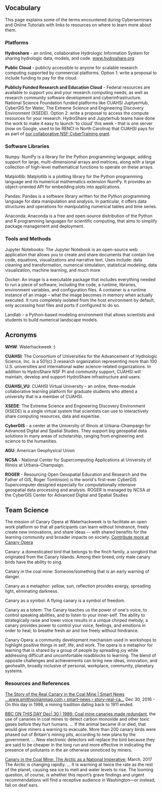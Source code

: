 ## Vocabulary

This page explains some of the terms encountered during Cyberseminars and Online Tutorials with links to resources on where to learn more about them.

### Platforms

__Hydroshare__ -  an online, collaborative Hydrologic Information System for sharing hydrologic data, models, and code. www.hydroshare.org

__Public Cloud__ - publicly accessible to anyone for scalable research computing supported by commercial platforms. Option 1: write a proposal to include funding to pay for the cloud. 

__Publicly Funded Research and Education Cloud__ - Federal resources are available to support you and your research computing needs, as well as research community software development and cyberinfrastructure. National Science Foundation funded platforms like CUAHSI JuptyerHub, CyberGIS for Water, The Extreme Science and Engineering Discovery Environment (XSEDE). Option 2: write a proposal to access the compute resources for your research. HydroShare and Jupyterhub teams have done the work to make it easy to launch 'to cloud' this week - that is one server (now on Google, used to be RENCI in North Carolina) that CUAHSI pays for as part of [our collaborative NSF CyberTraining grant](https://nsf.gov/awardsearch/showAward?AWD_ID=1829585&HistoricalAwards=false).

### Software Libraries

Numpy: NumPy is a library for the Python programming language, adding support for large, multi-dimensional arrays and matrices, along with a large collection of high-level mathematical functions to operate on these arrays.

Matplotlib: Matplotlib is a plotting library for the Python programming language and its numerical mathematics extension NumPy. It provides an object-oriented API for embedding plots into applications.

Pandas: Pandas is a software library written for the Python programming language for data manipulation and analysis. In particular, it offers data structures and operations for manipulating numerical tables and time series.

Anaconda: Anaconda is a free and open-source distribution of the Python and R programming languages for scientific computing, that aims to simplify package management and deployment.

### Tools and Methods

Jupyter Notebooks: The Jupyter Notebook is an open-source web application that allows you to create and share documents that contain live code, equations, visualizations and narrative text. Uses include: data cleaning and transformation, numerical simulation, statistical modeling, data visualization, machine learning, and much more

Docker: An image is a executable package that includes everything needed to run a piece of software, including the code, a runtime, libraries, environment variables, and configuration files.   A container is a runtime instance of an image – what the image becomes in memory when actually executed. It runs completely isolated from the host environment by default, only accessing host files and ports if configured to do so.

Landlab – a Python-based modeling environment that allows scientists and students to build numerical landscape models.

## Acronyms

__WHW__: Waterhackweek :)

__CUAHSI__: The Consortium of Universities for the Advancement of Hydrologic Science, Inc. is a 501(c) 3 research organization representing more than 100 U.S. universities and international water science-related organizations.  In addition to HydroShare NSF PI and community support, CUAHSI will maintain, develop and support HydroShare infrastructure and users. 

__CUAHSI_VU__: CUAHSI Virtual University - an online, three-module collaborative learning platform for graduate students who attend a university that is a member of CUAHSI. 

__XSEDE__: The Extreme Science and Engineering Discovery Environment (XSEDE) is a single virtual system that scientists can use to interactively share computing resources, data and expertise.

__CyberGIS__  - a center at the University of Illinois at Urbana-Champaign for Advanced Digital and Spatial Studies. They support big geospatial data solutions in many areas of scholarship, ranging from engineering and science to the humanities.

__AGU__: American Geophysical Union

__NCSA__ - National Center for Supercomputing Applications at University of Illinois at Urbana-Champaign.

__ROGER__ - Resourcing Open Geospatial Education and Research and the Father of GIS, Roger Tomlinson) is the world's first-ever CyberGIS Supercomputer designed especially for computationally intensive geospatial data processing and analysis. ROGER is managed by NCSA at the CyberGIS Center for Advanced Digital and Spatial Studies



## Team Science 
The mission of Canary Opera at Waterhackweek is to facilitate an open work platform so that all participants can learn without hindrance, freely create new innovations, and share ideas -- with shared benefits for the learning community and broader impacts on society.  [Contribute more at Canary Opera](https://github.com/canaryopera/learning-resources)

Canary: a domesticated bird that belongs to the finch family, a songbird that originated from the Canary Islands. Among their breed, only male canary birds have the ability to sing.

Canary in the coal mine: Someone/something that is an early warning of danger.

Canary as a metaphor: yellow, sun, reflection provides energy, spreading light, eliminating darkness.

Canary as a symbol: A flying canary is a symbol of freedom.

Canary as a totem: The Canary teaches us the power of one's voice, to control speaking abilities, and to listen to your inner-self. The ability to strategically raise and lower voice results in a unique chirped melody; a canary provides power to control your voice, feelings, and emotions in order to heal; to breathe fresh air and live freely without hindrance.

Canary Opera: a community development mechanism used in workshops to highlight positive things in self, life, and work. The opera is a metaphor for learning that is shared by a group of people by spreading joy while addressing difficult and uncomfortable roadblocks to learning. The blend of opposite challenges and achievements can bring new ideas, innovation, and geohealth, broadly inclusive of personal, workplace, community, planetary systems.


### Resources and References
[The Story of the Real Canary in the Coal Mine | Smart News ...www.smithsonianmag.com › smart-news › story-real-ca...](https://www.smithsonianmag.com/smart-news/story-real-canary-coal-mine-180961570/)  Dec 30, 2016 - On this day in 1986, a mining tradition dating back to 1911 ended.

[BBC ON THIS DAY Dec| 30 | 1986: Coal mine canaries made redundant](http://news.bbc.co.uk/onthisday/hi/dates/stories/december/30/newsid_2547000/2547587.stm), the use of canaries in coal mines to detect carbon monoxide and other toxic gases before they hurt humans. ... If the animal became ill or died, that would give miners a warning to evacuate. More than 200 canary birds were phased out of Britain's mining pits, according to new plans by the government. ... New electronic detectors will replace the bird because they are said to be cheaper in the long run and more effective in indicating the presence of pollutants in the air otherwise unnoticed by miners.

[Canary in the Coal Mine: The Arctic as a National Imperative](https://www.cfr.org/blog/canary-coal-mine-arctic-national-imperative); March, 2017 The Arctic is changing rapidly. ... It is warming at twice the rate as the rest of the planet, causing sea ice to melt and water levels to rise. The looming question, of course, is whether this report’s grave findings and urgent recommendations will find a receptive audience in Washington—or instead, fall on deaf ears.

